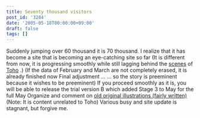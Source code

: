 ```yaml
---
title: Seventy thousand visitors
post_id: '3284'
date: '2005-05-18T00:00:00+09:00'
draft: false
tags: []
---
```


Suddenly jumping over 60 thousand it is 70 thousand. I realize that it has become a site that is becoming an eye-catching site so far (It is different from now, it is progressing smoothly while still lagging behind the [scenes](/!/thA/) of [Toho](/!/thA/) .) (If the data of February and March are not completely erased, it is already finished now Final adjustment ... ... so the story is preeminent because it wishes to be preeminent) If you proceed smoothly as it is, you will be able to release the trial version B which added Stage 3 to May for the full May Organize and comment on [old original illustrations (fairly written)](/category/products/illustration) (Note: It is content unrelated to Toho) Various busy and site update is stagnant, but forgive me.
